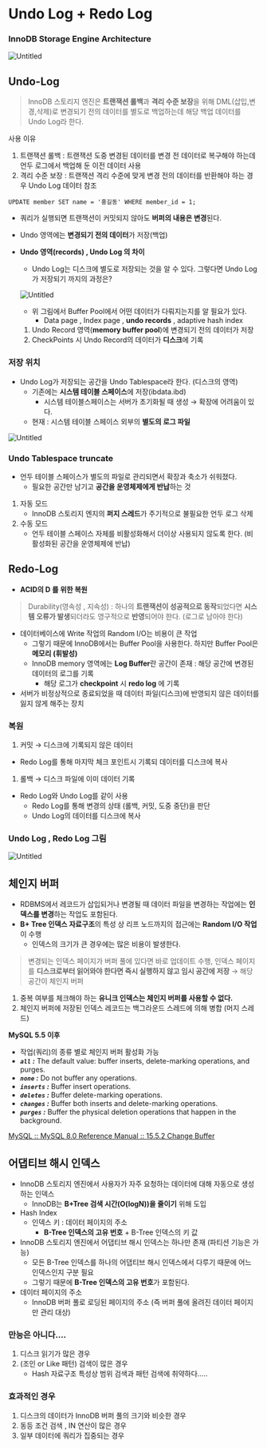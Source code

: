 # Undo Log + Redo Log

### InnoDB Storage Engine Architecture

![Untitled](https://user-images.githubusercontent.com/84346055/275507875-09659461-b9ff-4995-919a-5b7ced40c6cf.png)
## Undo-Log

> InnoDB 스토리지 엔진은 **트랜잭션 롤백**과 **격리 수준 보장**을 위해 DML(삽입,변경,삭제)로 변경되기 전의 데이터를 별도로 백업하는데 해당 백업 데이터를 Undo Log라 한다.
>

사용 이유

1. 트랜잭션 롤백 : 트랜잭션 도중 변경된 데이터를 변경 전 데이터로 복구해야 하는데 언두 로그에서 백업해 둔 이전 데이터 사용
2. 격리 수준 보장 : 트랜잭션 격리 수준에 맞게 변경 전의 데이터를 반환해야 하는 경우 Undo Log 데이터 참조

```
UPDATE member SET name = '홍길동' WHERE member_id = 1;
```

- 쿼리가 실행되면 트랜잭션이 커밋되지 않아도 **버퍼의 내용은 변경**된다.
- Undo 영역에는 **변경되기 전의 데이터**가 저장(백업)
- **Undo 영역(records) , Undo Log 의 차이**
    - Undo Log는 디스크에 별도로 저장되는 것을 알 수 있다. 그렇다면 Undo Log가 저장되기 까지의 과정은?

  ![Untitled](https://user-images.githubusercontent.com/84346055/275507925-2f755c12-d690-42d5-bd8b-ef5d9a74a3f6.png)

    - 위 그림에서 Buffer Pool에서 어떤 데이터가 다뤄지는지를 알 필요가 있다.
        - Data page , Index page , **undo records** , adaptive hash index
    1. Undo Record 영역(**memory buffer pool**)에 변경되기 전의 데이터가 저장
    2. CheckPoints 시 Undo Record의 데이터가 **디스크**에 기록

### 저장 위치

- Undo Log가 저장되는 공간을 Undo Tablespace라 한다. (디스크의 영역)
    - 기존에는 **시스템 테이블 스페이스**에 저장(ibdata.ibd)
        - 시스템 테이블스페이스는 서버가 초기화될 때 생성 → 확장에 어려움이 있다.
    - 현재 : 시스템 테이블 스페이스 외부의 **별도의 로그 파일**

![Untitled](https://user-images.githubusercontent.com/84346055/275507936-d7e9c62b-72fe-4da8-a2e3-310ac70d2cba.png)

### Undo Tablespace truncate

- 언두 테이블 스페이스가 별도의 파일로 관리되면서 확장과 축소가 쉬워졌다.
    - 필요한 공간만 남기고 **공간을 운영체제에게 반납**하는 것
1. 자동 모드
    - InnoDB 스토리지 엔지의 **퍼지 스레드**가 주기적으로 불필요한 언두 로그 삭제
2. 수동 모드
    - 언두 테이블 스페이스 자체를 비활성화해서 더이상 사용되지 않도록 한다. (비활성화된 공간을 운영체제에 반납)

## Redo-Log

- **ACID의 D 를 위한 복원**

> Durability(영속성 , 지속성) : 하나의 **트랜잭션이 성공적으로 동작**되었다면 **시스템 오류가 발생**되더라도 영구적으로 **반영**되어야 한다. (로그로 남아야 한다)
>
- 데이터베이스에 Write 작업의 Random I/O는 비용이 큰 작업
    - 그렇기 때문에 InnoDB에서는 Buffer Pool을 사용한다. 하지만 Buffer Pool은 **메모리 (휘발성)**
    - InnoDB memory 영역에는 **Log Buffer**란 공간이 존재 : 해당 공간에 변경된 데이터의 로그를 기록
        - 해당 로그가 **checkpoint** 시 **redo log** 에 기록
- 서버가 비정상적으로 종료되었을 때 데이터 파일(디스크)에 반영되지 않은 데이터를 잃지 않게 해주는 장치

### 복원

1. 커밋 → 디스크에 기록되지 않은 데이터
- Redo Log를 통해 마지막 체크 포인트시 기록되 데이터를 디스크에 복사
1. 롤백 → 디스크 파일에 이미 데이터 기록
- Redo Log와 Undo Log를 같이 사용
    - Redo Log를 통해 변경의 상태 (롤백, 커밋, 도중 중단)을 판단
    - Undo Log의 데이터를 디스크에 복사

### Undo Log , Redo Log 그림

![Untitled](https://user-images.githubusercontent.com/84346055/275507942-1b23f7d6-2965-4fb9-b982-48f287c82854.png)

## 체인지 버퍼

- RDBMS에서 레코드가 삽입되거나 변경될 때 데이터 파일을 변경하는 작업에는 **인덱스를 변경**하는 작업도 포함된다.
- **B+ Tree 인덱스 자료구조**의 특성 상 리프 노드까지의 접근에는 **Random I/O 작업**이 수행
    - 인덱스의 크기가 큰 경우에는 많은 비용이 발생한다.

> 변경되는 인덱스 페이지가 버퍼 풀에 있다면 바로 업데이트 수행, 인덱스 페이지를 **디스크로부터 읽어와야 한다면 즉시 실행하지 않고 임시 공간에 저장** → 해당 공간이 체인지 버퍼
>
1. 중복 여부를 체크해야 하는 **유니크 인덱스는 체인지 버퍼를 사용할 수 없다.**
2. 체인지 버퍼에 저장된 인덱스 레코드는 백그라운드 스레드에 의해 병합 (머지 스레드)

**MySQL 5.5 이후**

- 작업(쿼리)의 종류 별로 체인지 버퍼 활성화 가능
- ***`all` :*** The default value: buffer inserts, delete-marking operations, and purges.
- ***`none` :*** Do not buffer any operations.
- ***`inserts` :*** Buffer insert operations.
- ***`deletes` :*** Buffer delete-marking operations.
- ***`changes` :*** Buffer both inserts and delete-marking operations.
- ***`purges` :*** Buffer the physical deletion operations that happen in the background.

[MySQL :: MySQL 8.0 Reference Manual :: 15.5.2 Change Buffer](https://dev.mysql.com/doc/refman/8.0/en/innodb-change-buffer.html)

## 어댑티브 해시 인덱스

- InnoDB 스토리지 엔진에서 사용자가 자주 요청하는 데이터에 대해 자동으로 생성하는 인덱스
    - InnoDB는 **B+Tree 검색 시간(O(logN))을 줄이기** 위해 도입
- Hash Index
    - 인덱스 키 : 데이터 페이지의 주소
        - **B-Tree 인덱스의 고유 번호** + B-Tree 인덱스의 키 값
- InnoDB 스토리지 엔진에서 어댑티브 해시 인덱스는 하나만 존재 (파티션 기능은 가능)
    - 모든 B-Tree 인덱스를 하나의 어댑티브 해시 인덱스에서 다루기 때문에 어느 인덱스인지 구분 필요
    - 그렇기 때문에 **B-Tree 인덱스의 고유 번호**가 포함된다.
- 데이터 페이지의 주소
    - InnoDB 버퍼 풀로 로딩된 페이지의 주소 (즉 버퍼 풀에 올려진 데이터 페이지만 관리 대상)

### 만능은 아니다….

1. 디스크 읽기가 많은 경우
2. (조인 or Like 패턴) 검색이 많은 경우
    - Hash 자료구조 특성상 범위 검색과 패턴 검색에 취약하다…..

### 효과적인 경우

1. 디스크의 데이터가 InnoDB 버퍼 풀의 크기와 비슷한 경우
2. 동등 조건 검색 , IN 연산이 많은 경우
3. 일부 데이터에 쿼리가 집중되는 경우
